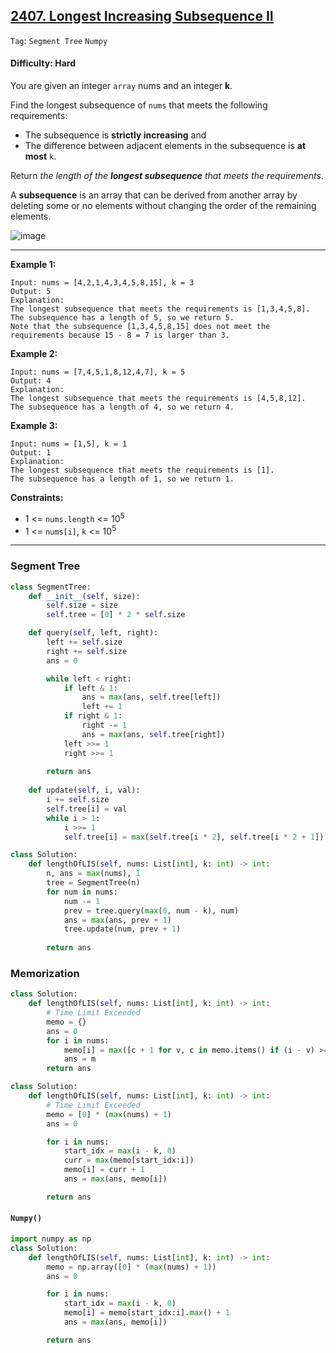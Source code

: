 ## [2407. Longest Increasing Subsequence II](https://leetcode.com/problems/longest-increasing-subsequence-ii/)

```Tag```: ```Segment Tree``` ```Numpy```

#### Difficulty: Hard

You are given an integer ```array``` nums and an integer __k__.

Find the longest subsequence of ```nums``` that meets the following requirements:

- The subsequence is __strictly increasing__ and
- The difference between adjacent elements in the subsequence is __at most__ ```k```.

Return _the length of the __longest subsequence__ that meets the requirements_.

A __subsequence__ is an array that can be derived from another array by deleting some or no elements without changing the order of the remaining elements.

![image](https://github.com/quananhle/Python/assets/35042430/fedf17b5-0442-49e8-baaa-5d28fb3626e2)

---

__Example 1:__
```
Input: nums = [4,2,1,4,3,4,5,8,15], k = 3
Output: 5
Explanation:
The longest subsequence that meets the requirements is [1,3,4,5,8].
The subsequence has a length of 5, so we return 5.
Note that the subsequence [1,3,4,5,8,15] does not meet the requirements because 15 - 8 = 7 is larger than 3.
```

__Example 2:__
```
Input: nums = [7,4,5,1,8,12,4,7], k = 5
Output: 4
Explanation:
The longest subsequence that meets the requirements is [4,5,8,12].
The subsequence has a length of 4, so we return 4.
```

__Example 3:__
```
Input: nums = [1,5], k = 1
Output: 1
Explanation:
The longest subsequence that meets the requirements is [1].
The subsequence has a length of 1, so we return 1.
```

__Constraints:__

- 1 <= ```nums.length``` <= 10<sup>5</sup>
- 1 <= ```nums[i]```, ```k``` <= 10<sup>5</sup>

---

### Segment Tree

```Python
class SegmentTree:
    def __init__(self, size):
        self.size = size
        self.tree = [0] * 2 * self.size

    def query(self, left, right):
        left += self.size
        right += self.size
        ans = 0

        while left < right:
            if left & 1:
                ans = max(ans, self.tree[left])
                left += 1
            if right & 1:
                right -= 1
                ans = max(ans, self.tree[right])
            left >>= 1
            right >>= 1
        
        return ans
    
    def update(self, i, val):
        i += self.size
        self.tree[i] = val
        while i > 1:
            i >>= 1
            self.tree[i] = max(self.tree[i * 2], self.tree[i * 2 + 1])

class Solution:
    def lengthOfLIS(self, nums: List[int], k: int) -> int:
        n, ans = max(nums), 1
        tree = SegmentTree(n)
        for num in nums:
            num -= 1
            prev = tree.query(max(0, num - k), num)
            ans = max(ans, prev + 1)
            tree.update(num, prev + 1)
        
        return ans
```

### Memorization

```Python
class Solution:
    def lengthOfLIS(self, nums: List[int], k: int) -> int:
        # Time Limit Exceeded
        memo = {}
        ans = 0
        for i in nums:
            memo[i] = max([c + 1 for v, c in memo.items() if (i - v) >= 0 and (i - v) <= k], default=1)
            ans = m
        return ans
```

```Python
class Solution:
    def lengthOfLIS(self, nums: List[int], k: int) -> int:
        # Time Limit Exceeded
        memo = [0] * (max(nums) + 1)
        ans = 0

        for i in nums:
            start_idx = max(i - k, 0)
            curr = max(memo[start_idx:i])
            memo[i] = curr + 1
            ans = max(ans, memo[i])

        return ans
```

#### ```Numpy()```

```Python
import numpy as np
class Solution:
    def lengthOfLIS(self, nums: List[int], k: int) -> int:
        memo = np.array([0] * (max(nums) + 1))
        ans = 0

        for i in nums:
            start_idx = max(i - k, 0)
            memo[i] = memo[start_idx:i].max() + 1
            ans = max(ans, memo[i])

        return ans
```
